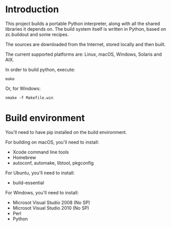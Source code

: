 
Introduction
============

This project builds a portable Python interpreter, along with all the shared libraries it depends on.
The build system itself is written in Python, based on zc.buildout and some recipes.

The sources are downloaded from the Internet, stored locally and then built.

The current supported platforms are: Linux, macOS, Windows, Solaris and AIX.

In order to build python, execute:

    make

Or, for Windows:

    nmake -f Makefile.win

Build environment
=================

You'll need to have pip installed on the build environment.

For building on macOS, you'll need to install:
* Xcode command line tools
* Homebrew
* autoconf, automake, libtool, pkgconfig

For Ubuntu, you'll need to install:
* build-essential

For Windows, you'll need to install:
* Microsot Visual Studio 2008 (No SP)
* Microsot Visual Studio 2010 (No SP)
* Perl
* Python
